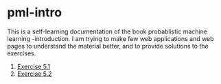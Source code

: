 # pml-intro

This is a self-learning documentation of the book probablistic machine learning -introduction.
I am trying to make few web applications and web pages to understand the material better, and to provide solutions to the exercises.
1. [Exercise 5.1](https://pml-intro-5-1.streamlit.app/)
2. [Exercise 5.2](https://pml-intro-5-2.streamlit.app/)
